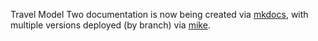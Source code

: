 Travel Model Two documentation is now being created via [mkdocs](https://www.mkdocs.org), with multiple
versions deployed (by branch) via [mike](https://github.com/jimporter/mike).
